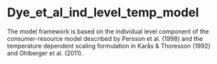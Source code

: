 # Dye_et_al_ind_level_temp_model
The model framework is based on the individual level component of the consumer-resource model described by Persson et al. (1998) and the temperature dependent scaling formulation in Karås &amp; Thoresson (1992) and Ohlberger et al. (2011). 
